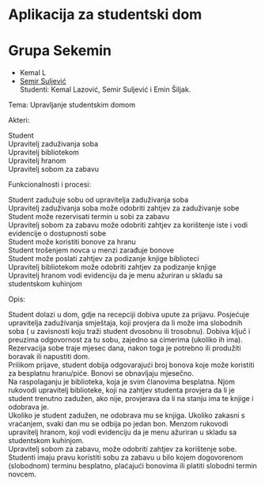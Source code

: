 <h1>Aplikacija za studentski dom</h1>
<h1>Grupa Sekemin</h1>
<ul>
    <li>Kemal L</li>
    <li> <a href="https://github.com/ssuljevic">Semir Suljević</a></li>
Studenti: Kemal Lazović, Semir Suljević i Emin Šiljak.
</ul>
Tema: Upravljanje studentskim domom



Akteri:

  Student  
  Upravitelj zaduživanja soba  
  Upravitelj bibliotekom  
  Upravitelj hranom  
  Upravitelj sobom za zabavu
  
  
  
Funkcionalnosti i procesi:

  Student zadužuje sobu od upravitelja zaduživanja soba  
  Upravitelj zaduživanja soba može odobriti zahtjev za zaduživanje sobe  
  Student može rezervisati termin u sobi za zabavu  
  Upravitelj sobom za zabavu može odobriti zahtjev za korištenje iste i vodi evidencije o dostupnosti sobe  
  Student može koristiti bonove za hranu  
  Student trošenjem novca u menzi zarađuje bonove  
  Student može poslati zahtjev za podizanje knjige biblioteci  
  Upravitelj bibliotekom može odobriti zahtjev za podizanje knjige  
  Upravitelj hranom vodi evidenciju da je menu ažuriran u skladu sa studentskom kuhinjom
 
 
 
 
  Opis:
  
  Student dolazi u dom, gdje na recepciji dobiva upute za prijavu.
  Posjećuje upravitelja zaduživanja smještaja, koji provjera da li može ima slobodnih soba ( u zavisnosti koju traži student
  dvosobnu ili trosobnu). Dobiva ključ i preuzima odgovornost za tu sobu, zajedno sa cimerima (ukoliko ih ima).  
  Rezervacija sobe traje mjesec dana, nakon toga je potrebno ili produžiti boravak ili napustiti dom.  
  Prilikom prijave, student dobija odgovarajući broj bonova koje može koristiti za besplatnu hranu/piće. Bonovi se obnavljaju
  mjesečno.  
  Na raspolaganju je biblioteka, koja je svim članovima besplatna. Njom rukovodi upravitelj biblioteke, koji na zahtjev
  studenta provjera da li je student trenutno zadužen, ako nije, provjerava da li na stanju ima te knjige i odobrava je.  
  Ukoliko je student zadužen, ne odobrava mu se knjiga. Ukoliko zakasni s vraćanjem, svaki dan mu se odbija po jedan bon.
  Menzom rukovodi upravitelj hranom, koji vodi evidenciju da je menu ažuriran u skladu sa studentskom kuhinjom.  
  Upravitelj sobom za zabavu, može odobriti zahtjev za korištenje sobe. Studenti imaju pravu koristiti sobu za zabavu
  u bilo kojem dogovorenom (slobodnom) terminu besplatno, plaćajući bonovima ili platiti slobodni termin novcem.
  
  
  
  
